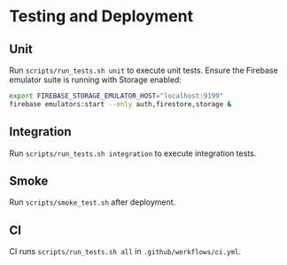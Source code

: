 # Testing and Deployment

## Unit
Run `scripts/run_tests.sh unit` to execute unit tests.
Ensure the Firebase emulator suite is running with Storage enabled:

```bash
export FIREBASE_STORAGE_EMULATOR_HOST="localhost:9199"
firebase emulators:start --only auth,firestore,storage &
```

## Integration
Run `scripts/run_tests.sh integration` to execute integration tests.

## Smoke
Run `scripts/smoke_test.sh` after deployment.

## CI
CI runs `scripts/run_tests.sh all` in `.github/workflows/ci.yml`.
